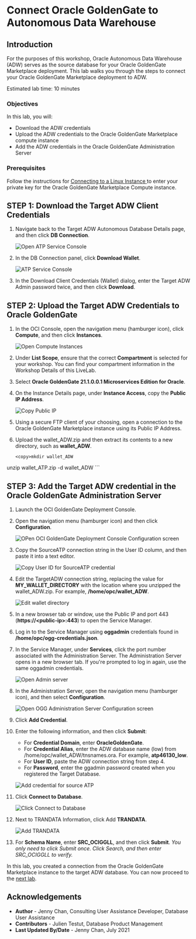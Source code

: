 # Connect Oracle GoldenGate to Autonomous Data Warehouse

## Introduction

For the purposes of this workshop, Oracle Autonomous Data Warehouse (ADW) serves as the source database for your Oracle GoldenGate Marketplace deployment. This lab walks you through the steps to connect your Oracle GoldenGate Marketplace deployment to ADW.

Estimated lab time: 10 minutes

### Objectives

In this lab, you will:
* Download the ADW credentials
* Upload the ADW credentials to the Oracle GoldenGate Marketplace compute instance
* Add the ADW credentials in the Oracle GoldenGate Administration Server

### Prerequisites

Follow the instructions for [Connecting to a Linux Instance ](https://docs.oracle.com/en-us/iaas/Content/Compute/Tasks/accessinginstance.htm#linux) to enter your private key for the Oracle GoldenGate Marketplace Compute instance.

## **STEP 1:** Download the Target ADW Client Credentials

1.  Navigate back to the Target ADW Autonomous Database Details page, and then click **DB Connection**.

    ![Open ATP Service Console](images/02-01.png)

2.  In the DB Connection panel, click **Download Wallet**.

    ![ATP Service Console](images/02-02.png)

3.  In the Download Client Credentials (Wallet) dialog, enter the Target ADW Admin password twice, and then click **Download**.

## **STEP 2:** Upload the Target ADW Credentials to Oracle GoldenGate

1.  In the OCI Console, open the navigation menu (hamburger icon), click **Compute**, and then click **Instances**.

    ![Open Compute Instances](images/02-01_compute.png)

2.  Under **List Scope**, ensure that the correct **Compartment** is selected for your workshop. You can find your compartment information in the Workshop Details of this LiveLab.

3.  Select **Oracle GoldenGate 21.1.0.0.1 Microservices Edition for Oracle**.

4.  On the Instance Details page, under **Instance Access**, copy the **Public IP Address**.

    ![Copy Public IP](images/02-04.png)

5.  Using a secure FTP client of your choosing, open a connection to the Oracle GoldenGate Marketplace instance using its Public IP Address.

6.  Upload the wallet\_ADW.zip and then extract its contents to a new directory, such as **wallet\_ADW**.

    ```
    <copy>mkdir wallet_ADW
unzip wallet_ATP.zip -d wallet_ADW</copy>
    ```

## **STEP 3:** Add the Target ADW credential in the Oracle GoldenGate Administration Server

1.  Launch the OCI GoldenGate Deployment Console.

2.  Open the navigation menu (hamburger icon) and then click **Configuration**.

    ![OPen OCI GoldenGate Deployment Console Configuration screen](images/03-02.png)

3.  Copy the SourceATP connection string in the User ID column, and then paste it into a text editor.

    ![Copy User ID for SourceATP credential](images/03-03.png)

4.  Edit the TargetADW connection string, replacing the value for **MY\_WALLET\_DIRECTORY** with the location where you unzipped the wallet_ADW.zip. For example, **/home/opc/wallet\_ADW**.

    ![Edit wallet directory](images/04-04.png)

5.  In a new browser tab or window, use the Public IP and port 443 (**https://&lt;public-ip&gt;:443**) to open the Service Manager.

6.  Log in to the Service Manager using **oggadmin** credentials found in **/home/opc/ogg-credentials.json**.

7.  In the Service Manager, under **Services**, click the port number associated with the Administration Server. The Administration Server opens in a new browser tab. If you're prompted to log in again, use the same oggadmin credentials.

    ![Open Admin server](images/04-03.png)

8.  In the Administration Server, open the navigation menu (hamburger icon), and then select **Configuration**.

    ![Open OGG Administration Server Configuration screen](images/04-07.png)

9.  Click **Add Credential**.

10. Enter the following information, and then click **Submit**:

    * For **Credential Domain**, enter **OracleGoldenGate**.
    * For **Credential Alias**, enter the ADW database name (low) from /home/opc/wallet\_ADW/tnsnames.ora. For example, **atp46130\_low**.
    * For **User ID**, paste the ADW connection string from step 4.
    * For **Password**, enter the ggadmin password created when you registered the Target Database.

    ![Add credential for source ATP](images/04-10.png)

11. Click **Connect to Database**.

    ![Click Connect to Database](images/04-14.png)

12. Next to TRANDATA Information, click Add **TRANDATA**.

    ![Add TRANDATA](images/04-15.png)

13. For **Schema Name**, enter **SRC\_OCIGGLL**, and then click **Submit**. *You only need to click Submit once. Click Search, and then enter SRC_OCIGGLL to verify.*

In this lab, you created a connection from the Oracle GoldenGate Marketplace instance to the target ADW database. You can now proceed to the [next lab](#next).

## Acknowledgements

* **Author** - Jenny Chan, Consulting User Assistance Developer, Database User Assistance
* **Contributors** -  Julien Testut, Database Product Management
* **Last Updated By/Date** - Jenny Chan, July 2021
